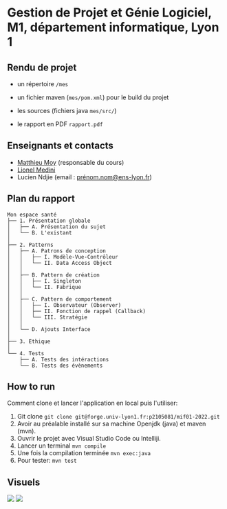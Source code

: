 # Gestion de Projet et Génie Logiciel, M1, département informatique, Lyon 1

## Rendu de projet

* un répertoire ``` /mes ```

* un fichier maven (``` mes/pom.xml ```) pour le build du projet

* les sources (fichiers java ``` mes/src/ ```)

* le rapport en PDF ``` rapport.pdf ```

## Enseignants et contacts

* [Matthieu Moy](https://matthieu-moy.fr/) (responsable du cours)
* [Lionel Medini](https://perso.liris.cnrs.fr/lionel.medini/)
* Lucien Ndjie (email : prénom.nom@ens-lyon.fr)
<!-- * D: [Paul Iannetta](https://perso.ens-lyon.fr/paul.iannetta/research/) (email : prénom.nom@ens-lyon.fr)
* E: Nicolas Levy (email : prénom.nom@ens-lyon.fr) -->

## Plan du rapport
```
Mon espace santé
├── 1. Présentation globale
│   ├── A. Présentation du sujet
│   └── B. L'existant
│
├── 2. Patterns
│   ├── A. Patrons de conception
│   │   ├── I. Modèle-Vue-Contrôleur
│   │   └── II. Data Access Object
│   │
│   ├── B. Pattern de création
│   │   ├── I. Singleton
│   │   └── II. Fabrique
│   │
│   ├── C. Pattern de comportement
│   │   ├── I. Observateur (Observer)
│   │   ├── II. Fonction de rappel (Callback)
│   │   └── III. Stratégie
│   │
│   └── D. Ajouts Interface
│
├── 3. Ethique
│
└── 4. Tests
    ├── A. Tests des intéractions
    └── B. Tests des évènements
```
## How to run

Comment clone et lancer l'application en local puis l'utiliser: 

1. Git clone ``` git clone git@forge.univ-lyon1.fr:p2105081/mif01-2022.git ```
2. Avoir au préalable installé sur sa machine Openjdk (java) et maven (mvn).
3. Ouvrir le projet avec Visual Studio Code ou Intelliji.
4. Lancer un terminal ``` mvn compile ```
5. Une fois la compilation terminée ``` mvn exec:java ```
6. Pour tester: ``` mvn test ```

## Visuels

![](https://i.imgur.com/1sH7ilg.jpg)
![](https://i.imgur.com/nI0Q7Vk.jpg)